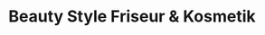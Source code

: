 ---
title: "Beauty Style Friseur & Kosmetik"
url: /bochum/beauty-style-friseur-und-kosmetik/
shop: Friseur
---
